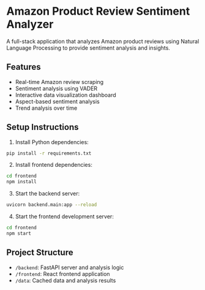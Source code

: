 # Amazon Product Review Sentiment Analyzer

A full-stack application that analyzes Amazon product reviews using Natural Language Processing to provide sentiment analysis and insights.

## Features
- Real-time Amazon review scraping
- Sentiment analysis using VADER
- Interactive data visualization dashboard
- Aspect-based sentiment analysis
- Trend analysis over time

## Setup Instructions

1. Install Python dependencies:
```bash
pip install -r requirements.txt
```

2. Install frontend dependencies:
```bash
cd frontend
npm install
```

3. Start the backend server:
```bash
uvicorn backend.main:app --reload
```

4. Start the frontend development server:
```bash
cd frontend
npm start
```

## Project Structure
- `/backend`: FastAPI server and analysis logic
- `/frontend`: React frontend application
- `/data`: Cached data and analysis results
